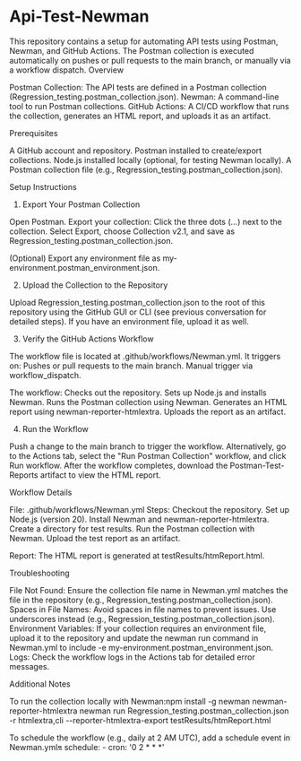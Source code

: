 # Api-Test-Newman

This repository contains a setup for automating API tests using Postman, Newman, and GitHub Actions. The Postman collection is executed automatically on pushes or pull requests to the main branch, or manually via a workflow dispatch.
Overview

Postman Collection: The API tests are defined in a Postman collection (Regression_testing.postman_collection.json).
Newman: A command-line tool to run Postman collections.
GitHub Actions: A CI/CD workflow that runs the collection, generates an HTML report, and uploads it as an artifact.

Prerequisites

A GitHub account and repository.
Postman installed to create/export collections.
Node.js installed locally (optional, for testing Newman locally).
A Postman collection file (e.g., Regression_testing.postman_collection.json).

Setup Instructions
1. Export Your Postman Collection

Open Postman.
Export your collection:
Click the three dots (…) next to the collection.
Select Export, choose Collection v2.1, and save as Regression_testing.postman_collection.json.


(Optional) Export any environment file as my-environment.postman_environment.json.

2. Upload the Collection to the Repository

Upload Regression_testing.postman_collection.json to the root of this repository using the GitHub GUI or CLI (see previous conversation for detailed steps).
If you have an environment file, upload it as well.

3. Verify the GitHub Actions Workflow

The workflow file is located at .github/workflows/Newman.yml.
It triggers on:
Pushes or pull requests to the main branch.
Manual trigger via workflow_dispatch.


The workflow:
Checks out the repository.
Sets up Node.js and installs Newman.
Runs the Postman collection using Newman.
Generates an HTML report using newman-reporter-htmlextra.
Uploads the report as an artifact.



4. Run the Workflow

Push a change to the main branch to trigger the workflow.
Alternatively, go to the Actions tab, select the "Run Postman Collection" workflow, and click Run workflow.
After the workflow completes, download the Postman-Test-Reports artifact to view the HTML report.

Workflow Details

File: .github/workflows/Newman.yml
Steps:
Checkout the repository.
Set up Node.js (version 20).
Install Newman and newman-reporter-htmlextra.
Create a directory for test results.
Run the Postman collection with Newman.
Upload the test report as an artifact.


Report: The HTML report is generated at testResults/htmReport.html.

Troubleshooting

File Not Found: Ensure the collection file name in Newman.yml matches the file in the repository (e.g., Regression_testing.postman_collection.json).
Spaces in File Names: Avoid spaces in file names to prevent issues. Use underscores instead (e.g., Regression_testing.postman_collection.json).
Environment Variables: If your collection requires an environment file, upload it to the repository and update the newman run command in Newman.yml to include -e my-environment.postman_environment.json.
Logs: Check the workflow logs in the Actions tab for detailed error messages.

Additional Notes

To run the collection locally with Newman:npm install -g newman newman-reporter-htmlextra
newman run Regression_testing.postman_collection.json -r htmlextra,cli --reporter-htmlextra-export testResults/htmReport.html


To schedule the workflow (e.g., daily at 2 AM UTC), add a schedule event in Newman.yml:on:
  schedule:
    - cron: '0 2 * * *'



